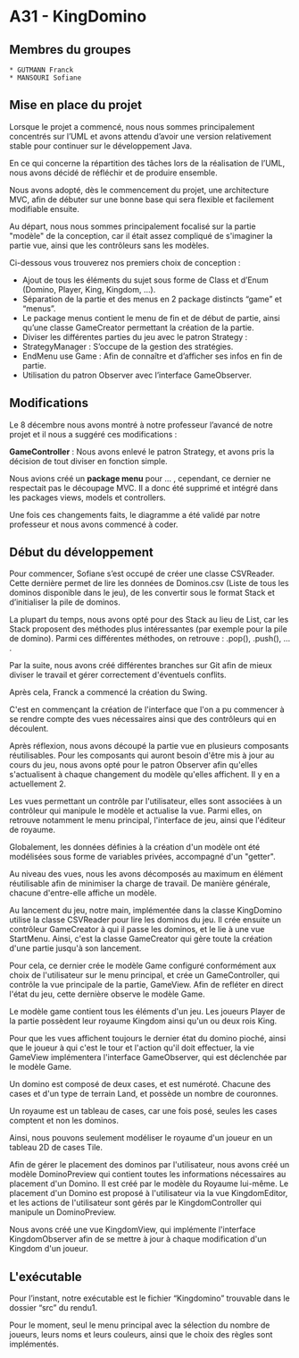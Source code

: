 # A31 - KingDomino

## **Membres du groupes**

    * GUTMANN Franck
    * MANSOURI Sofiane
    

## **Mise en place du projet**

Lorsque le projet a commencé, nous nous sommes principalement concentrés sur l’UML et avons attendu d’avoir une version relativement stable pour continuer sur le développement Java.

En ce qui concerne la répartition des tâches lors de la réalisation de l’UML, nous avons décidé de réfléchir et de produire ensemble.

Nous avons adopté, dès le commencement du projet, une architecture MVC, afin de débuter sur une bonne base qui sera flexible et facilement modifiable ensuite.

Au départ, nous nous sommes principalement focalisé sur la partie "modèle" de la conception, car il était assez compliqué de s'imaginer la partie vue, ainsi que les contrôleurs sans les modèles.

Ci-dessous vous trouverez nos premiers choix de conception :

- Ajout de tous les éléments du sujet sous forme de Class et d’Enum (Domino, Player, King, Kingdom, …).
- Séparation de la partie et des menus en 2 package distincts “game” et “menus”.
- Le package menus contient le menu de fin et de début de partie, ainsi qu’une classe GameCreator permettant la création de la partie.
- Diviser les différentes parties du jeu avec le patron Strategy :
- StrategyManager : S’occupe de la gestion des stratégies.
- EndMenu use Game : Afin de connaître et d’afficher ses infos en fin de partie.
- Utilisation du patron Observer avec l’interface GameObserver.

## **Modifications**

Le 8 décembre nous avons montré à notre professeur l’avancé de notre projet et il nous a suggéré ces modifications : 

**GameController** : Nous avons enlevé le patron Strategy, et avons pris la décision de tout diviser en fonction simple.

Nous avions créé un **package menu** pour … , cependant, ce dernier ne respectait pas le découpage MVC. Il a donc été supprimé et intégré dans les packages views, models et controllers.

Une fois ces changements faits, le diagramme a été validé par notre professeur et nous avons commencé à coder.

## **Début du développement**

Pour commencer, Sofiane s’est occupé de créer une classe CSVReader. Cette dernière permet de lire les données de Dominos.csv (Liste de tous les dominos disponible dans le jeu), de les convertir sous le format Stack et d’initialiser la pile de dominos.

La plupart du temps, nous avons opté pour des Stack au lieu de List, car les Stack proposent des méthodes plus intéressantes (par exemple pour la pile de domino). Parmi ces différentes méthodes, on retrouve : .pop(), .push(), … . 

Par la suite, nous avons créé différentes branches sur Git afin de mieux diviser le travail et gérer correctement d'éventuels conflits.

Après cela, Franck a commencé la création du Swing.

C'est en commençant la création de l'interface que l'on a pu commencer à se rendre compte des vues nécessaires ainsi que des contrôleurs qui en découlent. 

Après réflexion, nous avons découpé la partie vue en plusieurs composants réutilisables. Pour les composants qui auront besoin d'être mis à jour au cours du jeu, nous avons opté pour le patron Observer afin qu'elles s'actualisent à chaque changement du modèle qu'elles affichent. Il y en a actuellement 2.

Les vues permettant un contrôle par l'utilisateur, elles sont associées à un contrôleur qui manipule le modèle et actualise la vue.
Parmi elles, on retrouve notamment le menu principal, l'interface de jeu, ainsi que l'éditeur de royaume.

Globalement, les données définies à la création d'un modèle ont été modélisées sous forme de variables privées, accompagné d'un "getter".

Au niveau des vues, nous les avons décomposés au maximum en élément réutilisable afin de minimiser la charge de travail. De manière générale, chacune d'entre-elle affiche un modèle.

Au lancement du jeu, notre main, implémentée dans la classe KingDomino utilise la classe CSVReader pour lire les dominos du jeu. Il crée ensuite un contrôleur GameCreator à qui il passe les dominos, et le lie à une vue StartMenu. Ainsi, c'est la classe GameCreator qui gère toute la création d'une partie jusqu'à son lancement. 

Pour cela, ce dernier crée le modèle Game configuré conformément aux choix de l'utilisateur sur le menu principal, et crée un GameController, qui contrôle la vue principale de la partie, GameView. Afin de refléter en direct l'état du jeu, cette dernière observe le modèle Game.

Le modèle game contient tous les éléments d'un jeu. Les joueurs Player de la partie possèdent leur royaume Kingdom ainsi qu'un ou deux rois King. 

Pour que les vues affichent toujours le dernier état du domino pioché, ainsi que le joueur à qui c'est le tour et l'action qu'il doit effectuer, la vie GameView implémentera l'interface GameObserver, qui est déclenchée par le modèle Game.

Un domino est composé de deux cases, et est numéroté. Chacune des cases et d'un type de terrain Land, et possède un nombre de couronnes. 

Un royaume est un tableau de cases, car une fois posé, seules les cases comptent et non les dominos. 

Ainsi, nous pouvons seulement modéliser le royaume d'un joueur en un tableau 2D de cases Tile.

Afin de gérer le placement des dominos par l'utilisateur, nous avons créé un modèle DominoPreview qui contient toutes les informations nécessaires au placement d'un Domino. Il est créé par le modèle du Royaume lui-même. Le placement d'un Domino est proposé à l'utilisateur via la vue KingdomEditor, et les actions de l'utilisateur sont gérés par le KingdomController qui manipule un DominoPreview.

Nous avons créé une vue KingdomView, qui implémente l'interface KingdomObserver afin de se mettre à jour à chaque modification d'un Kingdom d'un joueur. 


## **L'exécutable**

Pour l’instant, notre exécutable est le fichier “Kingdomino” trouvable dans le dossier “src” du rendu1. 

Pour le moment, seul le menu principal avec la sélection du nombre de joueurs, leurs noms et leurs couleurs, ainsi que le choix des règles sont implémentés.

